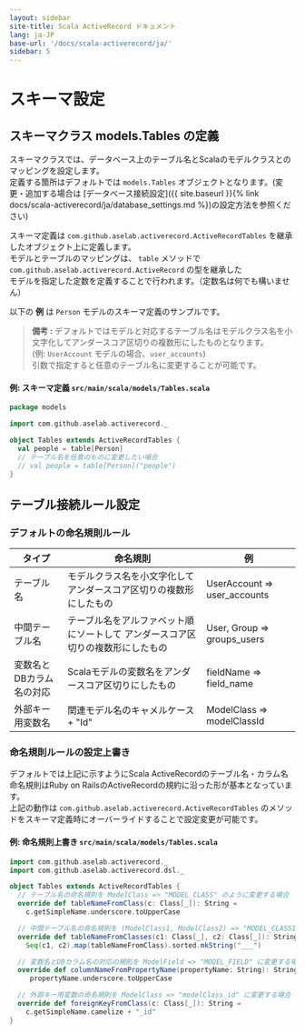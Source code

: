 ```yaml
---
layout: sidebar
site-title: Scala ActiveRecord ドキュメント
lang: ja-JP
base-url: '/docs/scala-activerecord/ja/'
sidebar: 5
---
```


# スキーマ設定

## スキーマクラス models.Tables の定義

スキーマクラスでは、データベース上のテーブル名とScalaのモデルクラスとのマッピングを設定します。  
定義する箇所はデフォルトでは `models.Tables` オブジェクトとなります。(変更・追加する場合は [データベース接続設定]({{ site.baseurl }}{% link docs/scala-activerecord/ja/database_settings.md %})の設定方法を参照ください)

スキーマ定義は `com.github.aselab.activerecord.ActiveRecordTables` を継承したオブジェクト上に定義します。  
モデルとテーブルのマッピングは、 `table` メソッドで`com.github.aselab.activerecord.ActiveRecord` の型を継承した  
モデルを指定した定数を定義することで行われます。（定数名は何でも構いません）  

以下の **例** は `Person` モデルのスキーマ定義のサンプルです。

> **備考 :**  デフォルトではモデルと対応するテーブル名はモデルクラス名を小文字化してアンダースコア区切りの複数形にしたものとなります。<br/> (例: `UserAccount` モデルの場合、`user_accounts`) <br/> 引数で指定すると任意のテーブル名に変更することが可能です。

#### 例: スキーマ定義 `src/main/scala/models/Tables.scala`

```scala
package models

import com.github.aselab.activerecord._

object Tables extends ActiveRecordTables {
  val people = table[Person]
  // テーブル名を任意のものに変更したい場合
  // val people = table[Person]("people")
}
```

## テーブル接続ルール設定

### デフォルトの命名規則ルール

 タイプ | 命名規則 | 例
---------|----------------------|------------
テーブル名 | モデルクラス名を小文字化してアンダースコア区切りの複数形にしたもの | UserAccount => user_accounts
中間テーブル名 | テーブル名をアルファベット順にソートして アンダースコア区切りの複数形にしたもの | User, Group => groups_users
変数名とDBカラム名の対応 | Scalaモデルの変数名をアンダースコア区切りにしたもの | fieldName => field_name
外部キー用変数名 | 関連モデル名のキャメルケース + "Id" | ModelClass => modelClassId

### 命名規則ルールの設定上書き

デフォルトでは上記に示すようにScala ActiveRecordのテーブル名・カラム名命名規則はRuby on RailsのActiveRecordの規約に沿った形が基本となっています。  
上記の動作は `com.github.aselab.activerecord.ActiveRecordTables` のメソッドをスキーマ定義時にオーバーライドすることで設定変更が可能です。

#### 例: 命名規則上書き `src/main/scala/models/Tables.scala`

```scala
import com.github.aselab.activerecord._
import com.github.aselab.activerecord.dsl._

object Tables extends ActiveRecordTables {
  // テーブル名の命名規則を ModelClass => "MODEL_CLASS" のように変更する場合
  override def tableNameFromClass(c: Class[_]): String =
    c.getSimpleName.underscore.toUpperCase

  // 中間テーブル名の命名規則を (ModelClass1, ModelClass2) => "MODEL_CLASS1___MODEL_CLASS2" のように変更する場合
  override def tableNameFromClasses(c1: Class[_], c2: Class[_]): String =
    Seq(c1, c2).map(tableNameFromClass).sorted.mkString("___")

  // 変数名とDBカラム名の対応の規則を ModelField => "MODEL_FIELD" に変更する場合
  override def columnNameFromPropertyName(propertyName: String): String  =
     propertyName.underscore.toUpperCase

  // 外部キー用変数の命名規則を ModelClass => "modelClass_id" に変更する場合
  override def foreignKeyFromClass(c: Class[_]): String =
    c.getSimpleName.camelize + "_id"
}
```

